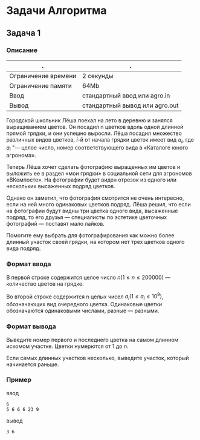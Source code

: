# Задачи Алгоритма

## Задача 1

### Описание

. | .
---|---
Ограничение времени | 2 секунды
Ограничение памяти | 64Mb
Ввод | стандартный ввод или agro.in
Вывод | стандартный вывод или agro.out

Городской школьник Лёша поехал на лето в деревню и занялся выращиванием цветов. Он посадил n цветков вдоль одной длинной прямой грядки, и они успешно выросли. Лёша посадил множество различных видов цветков, $i$-й от начала грядки цветок имеет вид $a_i$, где $a_i$ "— целое число, номер соответствующего вида в «Каталоге юного агронома».

Теперь Лёша хочет сделать фотографию выращенных им цветов и выложить ее в раздел «мои грядки» в социальной сети для агрономов «ВКомпосте». На фотографии будет виден отрезок из одного или нескольких высаженных подряд цветков.

Однако он заметил, что фотография смотрится не очень интересно, если на ней много одинаковых цветков подряд. Лёша решил, что если на фотографии будут видны три цветка одного вида, высаженные подряд, то его друзья — специалисты по эстетике цветочных фотографий — поставят мало лайков.

Помогите ему выбрать для фотографирования как можно более длинный участок своей грядки, на котором нет трех цветков одного вида подряд.

### Формат ввода

В первой строке содержится целое число $n (1 ≤ n ≤ 200 000)$ — количество цветов на грядке.

Во второй строке содержится n целых чисел $a_i (1 ≤ a_i ≤ 10^9)$, обозначающих вид очередного цветка. Одинаковые цветки обозначаются одинаковыми числами, разные — разными.

### Формат вывода

Выведите номер первого и последнего цветка на самом длинном искомом участке. Цветки нумерются от 1 до $n$.

Если самых длинных участков несколько, выведите участок, который начинается раньше.

### Пример

ввод
```
6
5 6 6 6 23 9
```

вывод
```
3 6
```